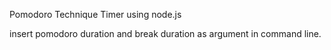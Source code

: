 Pomodoro Technique Timer using node.js

insert pomodoro duration and break duration as argument in command line.
